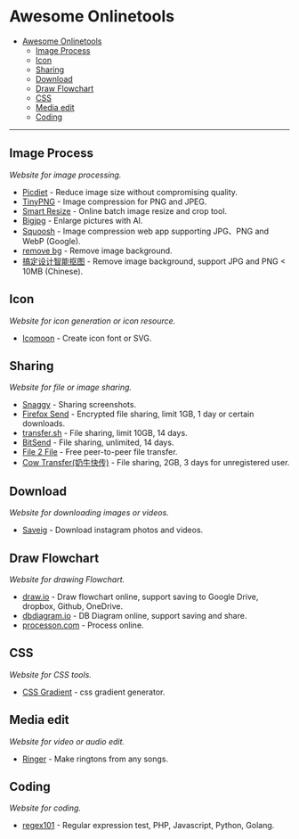 # Awesome Onlinetools

- [Awesome Onlinetools](#awesome-onlinetools)
    - [Image Process](#image-process)
    - [Icon](#icon)
    - [Sharing](#sharing)
    - [Download](#download)
    - [Draw Flowchart](#draw-flowchart)
    - [CSS](#css)
    - [Media edit](#media-edit)
    - [Coding](#coding)
    
- - -

## Image Process

*Website for image processing.*

* [Picdiet](https://www.picdiet.com) - Reduce image size without compromising quality.
* [TinyPNG](https://tinypng.com/) - Image compression for PNG and JPEG.
* [Smart Resize](https://www.smartresize.com/) - Online batch image resize and crop tool.
* [Bigjpg](http://bigjpg.com) - Enlarge pictures with AI.
* [Squoosh](https://squoosh.app/) - Image compression web app supporting JPG、PNG and WebP (Google).
* [remove bg](https://www.remove.bg/) - Remove image background.
* [搞定设计智能抠图](https://www.gaoding.com/koutu) - Remove image background, support JPG and PNG < 10MB (Chinese).

## Icon

*Website for icon generation or icon resource.*

* [Icomoon](https://icomoon.io/app/#/select) - Create icon font or SVG.


## Sharing

*Website for file or image sharing.*

* [Snaggy](https://snag.gy/) - Sharing screenshots.
* [Firefox Send](https://send.firefox.com/) - Encrypted file sharing, limit 1GB, 1 day or certain downloads.
* [transfer.sh](https://transfer.sh/) - File sharing, limit 10GB, 14 days.
* [BitSend](https://bitsend.jp/?setLang=en) - File sharing, unlimited, 14 days.
* [File 2 File](http://file2file.online/) - Free peer-to-peer file transfer.
* [Cow Transfer(奶牛快传)](https://cowtransfer.com/) - File sharing, 2GB, 3 days for unregistered user.

## Download

*Website for downloading images or videos.*

* [Saveig](https://saveig.com/) - Download instagram photos and videos.


## Draw Flowchart

*Website for drawing Flowchart.*

* [draw.io](https://www.draw.io) - Draw flowchart online, support saving to Google Drive, dropbox, Github, OneDrive.
* [dbdiagram.io](https://dbdiagram.io/) - DB Diagram online, support saving and share.
* [processon.com](https://processon.com/) - Process online.

## CSS

*Website for CSS tools.*

* [CSS Gradient](https://cssgradient.io/) - css gradient generator.


## Media edit

*Website for video or audio edit.*

* [Ringer](http://ringer.org/) - Make ringtons from any songs.


## Coding

*Website for coding.*

* [regex101](https://regex101.com/) - Regular expression test, PHP, Javascript, Python, Golang.

